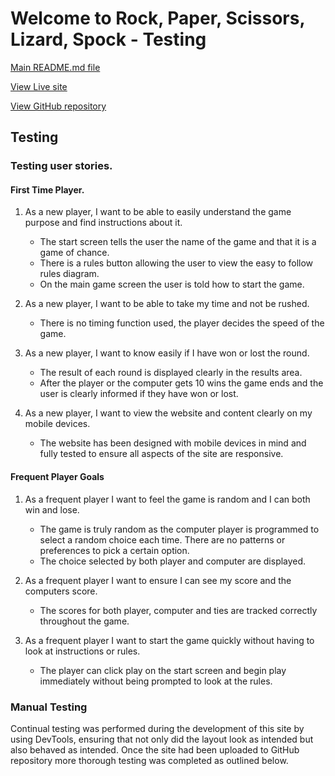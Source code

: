 # Welcome to Rock, Paper, Scissors, Lizard, Spock - Testing

[Main README.md file](/README.md)  

[View Live site](https://hangman-classic.herokuapp.com/)

[View GitHub repository](https://github.com/AdamT84/Hangman)

## Testing

### Testing user stories. 


#### First Time Player. 


1. As a new player, I want to be able to easily understand the game purpose and find instructions about it.
    - The start screen tells the user the name of the game and that it is a game of chance.
    - There is a rules button allowing the user to view the easy to follow rules diagram.
    - On the main game screen the user is told how to start the game.

2. As a new player, I want to be able to take my time and not be rushed.
    - There is no timing function used, the player decides the speed of the game.

3. As a new player, I want to know easily if I have won or lost the round.
    - The result of each round is displayed clearly in the results area. 
    - After the player or the computer gets 10 wins the game ends and the user is clearly informed if they have won or lost.

4. As a new player, I want to view the website and content clearly on my mobile devices. 
    - The website has been designed with mobile devices in mind and fully tested to ensure all aspects of the site are responsive. 

#### Frequent Player Goals

1. As a frequent player I want to feel the game is random and I can both win and lose.
    - The game is truly random as the computer player is programmed to select a random choice each time. There are no patterns or preferences to pick a certain option.
    - The choice selected by both player and computer are displayed.

2. As a frequent player I want to ensure I can see my score and the computers score.
    - The scores for both player, computer and ties are tracked correctly throughout the game.

3. As a frequent player I want to start the game quickly without having to look at instructions or rules.
    - The player can click play on the start screen and begin play immediately without being prompted to look at the rules.


### Manual Testing

Continual testing was performed during the development of this site by using DevTools, ensuring that not only did the layout look as intended but also behaved as intended. Once the site had been uploaded to GitHub repository more thorough testing was completed as outlined below.